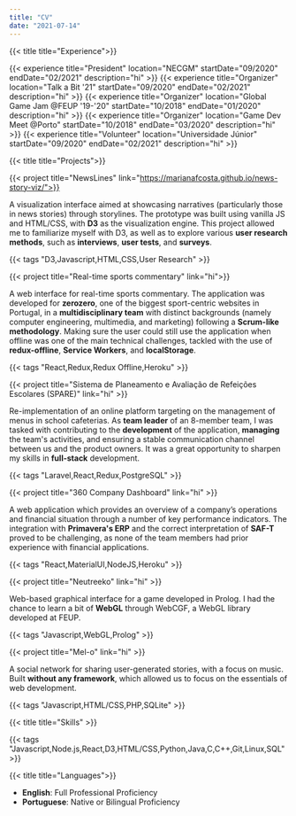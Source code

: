 ```yaml
---
title: "CV"
date: "2021-07-14"
---
```


{{< title title="Experience">}}

{{< experience title="President" location="NECGM" startDate="09/2020" endDate="02/2021" description="hi" >}}
{{< experience title="Organizer" location="Talk a Bit '21" startDate="09/2020" endDate="02/2021" description="hi" >}}
{{< experience title="Organizer" location="Global Game Jam @FEUP '19-'20" startDate="10/2018" endDate="01/2020" description="hi" >}}
{{< experience title="Organizer" location="Game Dev Meet @Porto" startDate="10/2018" endDate="03/2020" description="hi" >}}
{{< experience title="Volunteer" location="Universidade Júnior" startDate="09/2020" endDate="02/2021" description="hi" >}}

{{< title title="Projects">}}

{{< project title="NewsLines" link="https://marianafcosta.github.io/news-story-viz/">}}

A visualization interface aimed at showcasing narratives (particularly those in news stories) through storylines. The prototype was built using vanilla JS and HTML/CSS, with **D3** as the visualization engine. This project allowed me to familiarize myself with D3, as well as to explore various **user research methods**, such as **interviews**, **user tests**, and **surveys**.

{{< tags "D3,Javascript,HTML,CSS,User Research" >}}

{{< project title="Real-time sports commentary" link="hi">}}

A web interface for real-time sports commentary. The application was developed for **zerozero**, one of the biggest sport-centric websites in Portugal, in a **multidisciplinary team** with distinct backgrounds (namely computer engineering, multimedia, and marketing) following a **Scrum-like methodology**. Making sure the user could still use the application when offline was one of the main technical challenges, tackled with the use of **redux-offline**, **Service Workers**, and **localStorage**.

{{< tags "React,Redux,Redux Offline,Heroku" >}}

{{< project title="Sistema de Planeamento e Avaliação de Refeições Escolares (SPARE)" link="hi" >}}

Re-implementation of an online platform targeting on the management of menus in school cafeterias. As **team leader** of an 8-member team, I was tasked with contributing to the **development** of the application, **managing** the team's activities, and ensuring a stable communication channel between us and the product owners. It was a great opportunity to sharpen my skills in **full-stack** development.

{{< tags "Laravel,React,Redux,PostgreSQL" >}}

{{< project title="360 Company Dashboard" link="hi" >}}

A web application which provides an overview of a company’s operations and financial situation through a number of key performance indicators. The integration with **Primavera's ERP** and the correct interpretation of **SAF-T** proved to be challenging, as none of the team members had prior experience with financial applications. 

{{< tags "React,MaterialUI,NodeJS,Heroku" >}}

{{< project title="Neutreeko" link="hi" >}}

Web-based graphical interface for a game developed in Prolog. I had the chance to learn a bit of **WebGL** through WebCGF, a WebGL library developed at FEUP.

{{< tags "Javascript,WebGL,Prolog" >}}

{{< project title="Mel-o" link="hi" >}}

A social network for sharing user-generated stories, with a focus on music. Built **without any framework**, which allowed us to focus on the essentials of web development. 

{{< tags "Javascript,HTML/CSS,PHP,SQLite" >}}

{{< title title="Skills" >}}

{{< tags "Javascript,Node.js,React,D3,HTML/CSS,Python,Java,C,C++,Git,Linux,SQL" >}}

{{< title title="Languages">}}

* **English**: Full Professional Proficiency
* **Portuguese**: Native or Bilingual Proficiency

